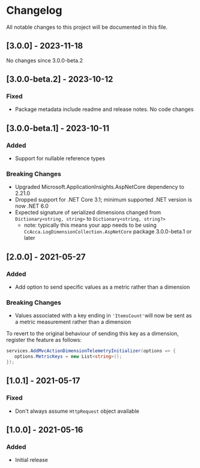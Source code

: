 # Changelog

All notable changes to this project will be documented in this file.

## [3.0.0] - 2023-11-18

No changes since 3.0.0-beta.2

## [3.0.0-beta.2] - 2023-10-12

### Fixed

- Package metadata include readme and release notes. No code changes

## [3.0.0-beta.1] - 2023-10-11

### Added

- Support for nullable reference types

### Breaking Changes

- Upgraded Microsoft.ApplicationInsights.AspNetCore dependency to 2.21.0
- Dropped support for .NET Core 3.1; minimum supported .NET version is now .NET 6.0
- Expected signature of serialized dimensions changed from `Dictionary<string, string>` to `Dictionary<string, string?>`
  - note: typically this means your app needs to be using `CcAcca.LogDimensionCollection.AspNetCore` package 3.0.0-beta.1 or later

## [2.0.0] - 2021-05-27

### Added

- Add option to send specific values as a metric rather than a dimension

### Breaking Changes

- Values associated with a key ending in `'ItemsCount'`will now be sent as a metric measurement rather than a dimension

To revert to the original behaviour of sending this key as a dimension, register the feature as follows:

```c#
services.AddMvcActionDimensionTelemetryInitializer(options => {
   options.MetricKeys = new List<string>();
});
```

## [1.0.1] - 2021-05-17

### Fixed

- Don't always assume `HttpRequest` object available

## [1.0.0] - 2021-05-16

### Added

- Initial release
